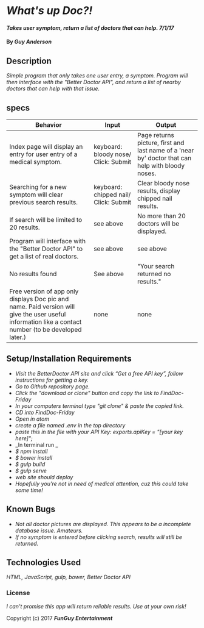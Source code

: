 # _What's up Doc?!_

#### _Takes user symptom, return a list of doctors that can help. 7/1/17_

#### By _**Guy Anderson**_

## Description

_Simple program that only takes one user entry, a symptom. Program will then interface with the "Better Doctor API", and return a list of nearby doctors that can help with that issue._

## specs
| Behavior | Input | Output |
|---|---|---|
| Index page will display an entry for user entry of a medical symptom. | keyboard: bloody nose/ Click: Submit | Page returns picture, first and last name of a 'near by' doctor that can help with bloody noses. |
| Searching for a new symptom will clear previous search results. | keyboard: chipped nail/ Click: Submit | Clear bloody nose results, display chipped nail results. |
| If search will be limited to 20 results. | see above | No more than 20 doctors will be displayed. |
| Program will interface with the "Better Doctor API" to get a list of real doctors. |  see above | see above |
| No results found | See above | "Your search returned no results." |
| Free version of app only displays Doc pic and name. Paid version will give the user useful information like a contact number (to be developed later.)| none | none |

## Setup/Installation Requirements

* _Visit the BetterDoctor API site and click “Get a free API key”, follow instructions for getting a key._
* _Go to Github repository page._
* _Click the "download or clone" button and copy the link to FindDoc-Friday_
* _In your computers terminal type "git clone" & paste the copied link._
* _CD into FindDoc-Friday_
* _Open in atom_
* _create a file named .env in the top directory_
* _paste this in the file with your API Key:  exports.apiKey = "[your key here]";_
* _In terminal run _
* _$ npm install_
* _$ bower install_
* _$ gulp build_
* _$ gulp serve_
* _web site should deploy_
* _Hopefully you're not in need of medical attention, cuz this could take some time!_


## Known Bugs

* _Not all doctor pictures are displayed. This appears to be a incomplete database issue. Amateurs._
* _If no symptom is entered before clicking search, results will still be returned._

## Technologies Used

_HTML, JavaScript, gulp, bower, Better Doctor API_

### License

*I can't promise this app will return reliable results. Use at your own risk!*

Copyright (c) 2017 **_FunGuy Entertainment_**
